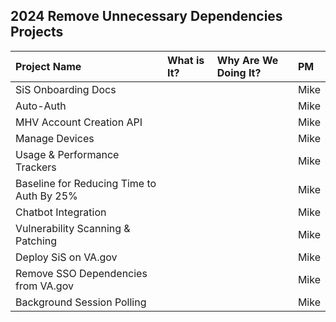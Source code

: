 ## 2024 Remove Unnecessary Dependencies Projects

| Project Name          | What is It?       | Why Are We Doing It? | PM |
| :------------- |:------------- | :----- | :----- |
| SiS Onboarding Docs | | | Mike |
| Auto-Auth | | | Mike |
| MHV Account Creation API | | | Mike |
| Manage Devices | | | Mike |
| Usage & Performance Trackers | | | Mike |
| Baseline for Reducing Time to Auth By 25% | | | Mike |
| Chatbot Integration | | | Mike |
| Vulnerability Scanning & Patching | | | Mike |
| Deploy SiS on VA.gov| | | Mike |
| Remove SSO Dependencies from VA.gov | | | Mike |
| Background Session Polling  | | | Mike |



